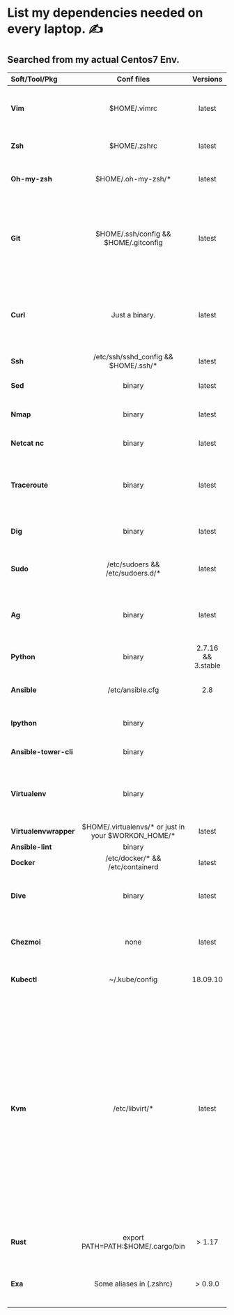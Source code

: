 # List my dependencies needed on every laptop. ✍️
## Searched from my actual Centos7 Env.  
  
| Soft/Tool/Pkg | Conf files | Versions | Details | Type |
| :--- | :---: | :---: | :---: | :---: |
| **Vim** | $HOME/.vimrc | latest | My text editor. With my confs. (maccros, indentation). | Package | 
| **Zsh** | $HOME/.zshrc | latest | My shell (aliases et ENV vars). | Package | 
| **Oh-my-zsh** | $HOME/.oh-my-zsh/* | latest | Framework for managing your zsh configuration. |  Libs |
| **Git** | $HOME/.ssh/config && $HOME/.gitconfig | latest | Git is a fast, scalable, distributed revision control system with an unusually rich command set. | Package |  
| **Curl** | Just a binary. | latest | Tool to transfer data to/from a server using a lot of proto (HTTP, FTP, SMTP, TFTP...) | Package |  
| **Ssh** | /etc/ssh/sshd_config && $HOME/.ssh/* | latest | My ssh client package. | Package |  
| **Sed** | binary | latest | A tool to manipulate file content. | Package |  
| **Nmap** | binary | latest | A tool to scan network ports. | Package |  
| **Netcat nc** | binary | latest | A tool to open network connections. | Package |  
| **Traceroute** | binary | latest | A tool to trace a package travel through the network to reach an IP/url. | Package |  
| **Dig** | binary | latest | A tool to communicate with DNS servers. | Package |  
| **Sudo** | /etc/sudoers && /etc/sudoers.d/* | latest | Tool to execute command as another user. | Package |  
| **Ag** | binary | latest | A tool for searching a string in folders (support regex). | Package |  
| **Python** | binary | 2.7.16 && 3.stable | Python interpreter and lib. | Packages |  
| **Ansible** | /etc/ansible.cfg | 2.8 | Ansible and ansible-playbook cmd. | Pypi package | 
| **Ipython** | binary |  | Powerful Interactive Python shell. | Pypi package |  
| **Ansible-tower-cli**  | binary |  | CLI tool for Ansible Tower and AWX. | Pypi package |  
| **Virtualenv**  | binary |  | A tool for creating isolated 'virtual' python environments. | Pypi package |  
| **Virtualenvwrapper** | $HOME/.virtualenvs/* or just in your $WORKON_HOME/* | latest | A wrapper for Virtualenv. | Pypi package |  
| **Ansible-lint** | binary |  | Ansible linter. | Pypi package |  
| **Docker** | /etc/docker/* && /etc/containerd | latest | Docker engine + cli. | Package |  
| **Dive** | binary | latest | A tool for exploring docker images layers. | Package (from github) | 
| **Chezmoi** | none | latest | A dotfiles manager accross multiples machines. | Binary | 
| **Kubectl** | ~/.kube/config | 18.09.10 | Kubernetes cli to interact with K8s API. | Binary |  
| **Kvm** | /etc/libvirt/* | latest | Kernel-based Virtual Machine. Free and opensource Hypervisor for Linux :D. Qemu = logiciel libre de machine virtuelle, KVM = hyperviseur / instance de QEMU, Libvirt = lib de gestion de la virtualisation utilisée par des hyperviseurs, Virt-manager = outil graphique pour gérer les machines virtuelles.) | Packages (qemu-kvm, libvirt, libguestfs-tools, libvirt-python, virt-install, virt-manager) |  
| **Rust** | export PATH=PATH:$HOME/.cargo/bin | > 1.17 | Rust compiler and Cargo package manager. | curl https://sh.rustup.rs -sSf && sh it |
| **Exa** | Some aliases in {.zshrc} | > 0.9.0 | Modern ls and more User friendly. Written in Rust. | Cargo package |

